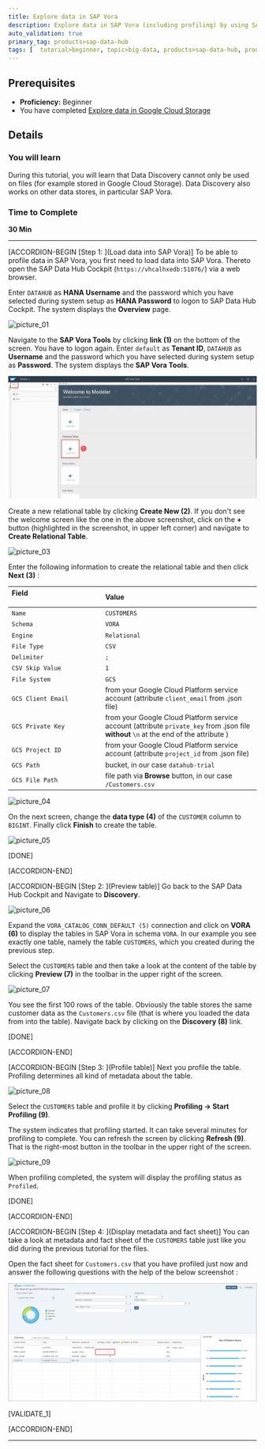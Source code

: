 ```yaml
---
title: Explore data in SAP Vora
description: Explore data in SAP Vora (including profiling) by using SAP Data Hub, trial edition.
auto_validation: true
primary_tag: products>sap-data-hub
tags: [  tutorial>beginner, topic>big-data, products>sap-data-hub, products>sap-vora ]
---
```


## Prerequisites  
 - **Proficiency:** Beginner
 - You have completed [Explore data in Google Cloud Storage](https://www.sap.com/developer/tutorials/datahub-trial-discovery-part01.html)

## Details
### You will learn  
During this tutorial, you will learn that Data Discovery cannot only be used on files (for example stored in Google Cloud Storage). Data Discovery also works on other data stores, in particular SAP Vora.

### Time to Complete
**30 Min**

---

[ACCORDION-BEGIN [Step 1: ](Load data into SAP Vora)]
To be able to profile data in SAP Vora, you first need to load data into SAP Vora. Thereto open the SAP Data Hub Cockpit (`https://vhcalhxedb:51076/`) via a web browser.

Enter `DATAHUB` as **HANA Username** and the password which you have selected during system setup as **HANA Password** to logon to SAP Data Hub Cockpit. The system displays the **Overview** page.

![picture_01](./datahub-trial-discovery-part02_01.png)  

Navigate to the **SAP Vora Tools** by clicking **link (1)** on the bottom of the screen. You have to logon again. Enter `default` as **Tenant ID**, `DATAHUB` as **Username** and the password which you have selected during system setup as **Password**. The system displays the **SAP Vora Tools**.

![picture_02](./datahub-trial-discovery-part02_02.png)  

Create a new relational table by clicking **Create New (2)**. If you don't see the welcome screen like the one in the above screenshot, click on the **+** button (highlighted in the screenshot, in upper left corner) and navigate to **Create Relational Table**.

![picture_03](./datahub-trial-discovery-part02_03.png)  

Enter the following information to create the relational table and then click **Next (3)** :

| Field &nbsp;&nbsp;&nbsp;&nbsp;&nbsp;&nbsp;&nbsp;&nbsp;&nbsp;&nbsp;&nbsp;&nbsp;&nbsp;&nbsp;&nbsp;&nbsp;&nbsp;&nbsp;&nbsp;&nbsp;&nbsp;&nbsp;&nbsp;&nbsp;&nbsp;&nbsp;&nbsp;&nbsp;&nbsp;&nbsp;&nbsp;&nbsp;&nbsp;&nbsp;&nbsp;&nbsp;&nbsp;&nbsp;&nbsp;&nbsp;&nbsp;&nbsp;&nbsp;&nbsp;                          | Value                                                                                       |
| :------------------------------ | :------------------------------------------------------------------------------------------- |
| `Name`                         | `CUSTOMERS`                                                                                 |
| `Schema`                       | `VORA`                                                                                      |
| `Engine`                       | `Relational`                                                                                |
| `File Type`                    | `CSV`                                                                                       |
| `Delimiter`                    | `;`                                                                                         |
| `CSV Skip Value`               | `1`                                                                                         |
| `File System`                  | `GCS`                                                                                       |
| `GCS Client Email`             | from your Google Cloud Platform service account (attribute `client_email` from .json file)  |
| `GCS Private Key`              | from your Google Cloud Platform service account (attribute `private_key` from .json file **without** `\n` at the end of the attribute ) |
| `GCS Project ID`               | from your Google Cloud Platform service account (attribute `project_id` from .json file)    |
| `GCS Path`                     | bucket, in our case `datahub-trial`                                                         |
| `GCS File Path`                | file path via **Browse** button, in our case `/Customers.csv`                               |

![picture_04](./datahub-trial-discovery-part02_04.png)  

On the next screen, change the **data type (4)** of the `CUSTOMER` column to `BIGINT`. Finally click **Finish** to create the table.

![picture_05](./datahub-trial-discovery-part02_05.png)  

[DONE]

[ACCORDION-END]

[ACCORDION-BEGIN [Step 2: ](Preview table)]
Go back to the SAP Data Hub Cockpit and Navigate to **Discovery**.

![picture_06](./datahub-trial-discovery-part02_06.png)  

Expand the `VORA_CATALOG_CONN_DEFAULT (5)` connection and click on **VORA (6)** to display the tables in SAP Vora in schema `VORA`. In our example you see exactly one table, namely the table `CUSTOMERS`, which you created during the previous step.


Select the `CUSTOMERS` table and then take a look at the content of the table by clicking **Preview (7)** in the toolbar in the upper right of the screen.

![picture_07](./datahub-trial-discovery-part02_07.png)  

You see the first 100 rows of the table. Obviously the table stores the same customer data as the `Customers.csv` file (that is where you loaded the data from into the table). Navigate back by clicking on the **Discovery (8)** link.

[DONE]

[ACCORDION-END]

[ACCORDION-BEGIN [Step 3: ](Profile table)]
Next you profile the table. Profiling determines all kind of metadata about the table.

![picture_08](./datahub-trial-discovery-part02_08.png)  

Select the `CUSTOMERS` table and profile it by clicking **Profiling -> Start Profiling (9)**.

The system indicates that profiling started. It can take several minutes for profiling to complete. You can refresh the screen by clicking **Refresh (9)**. That is the right-most button in the toolbar in the upper right of the screen.

![picture_09](./datahub-trial-discovery-part02_09.png)  

When profiling completed, the system will display the profiling status as `Profiled`.

[DONE]

[ACCORDION-END]

[ACCORDION-BEGIN [Step 4: ](Display metadata and fact sheet)]
You can take a look at metadata and fact sheet of the `CUSTOMERS` table just like you did during the previous tutorial for the files.

Open the fact sheet for `Customers.csv` that you have profiled just now and answer the following questions with the help of the below screenshot :

![picture_10](datahub-trial-discovery-part02_10.png)  

[VALIDATE_1]

[ACCORDION-END]

---
